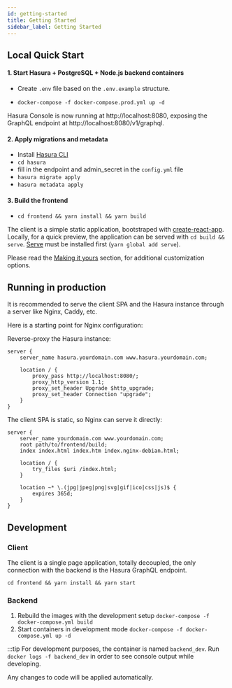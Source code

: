 ```yaml
---
id: getting-started
title: Getting Started
sidebar_label: Getting Started
---
```


## Local Quick Start

#### 1. Start Hasura + PostgreSQL + Node.js backend containers

- Create `.env` file based on the `.env.example` structure.

- `docker-compose -f docker-compose.prod.yml up -d`

Hasura Console is now running at http://localhost:8080, exposing the GraphQL endpoint at http://localhost:8080/v1/graphql.

#### 2. Apply migrations and metadata

- Install [Hasura CLI](https://hasura.io/docs/1.0/graphql/manual/hasura-cli/install-hasura-cli.html#install-hasura-cli)
- `cd hasura`
- fill in the endpoint and admin_secret in the `config.yml` file
- `hasura migrate apply`
- `hasura metadata apply`

#### 3. Build the frontend

- `cd frontend && yarn install && yarn build`

The client is a simple static application, bootstraped with [create-react-app](https://create-react-app.dev/). Locally, for a quick preview, the application can be served with `cd build && serve`. [Serve](https://www.npmjs.com/package/serve) must be installed first (`yarn global add serve`). 

Please read the [Making it yours](/docs/making-it-yours) section, for additional customization options.


## Running in production

It is recommended to serve the client SPA and the Hasura instance through a server like Nginx, Caddy, etc. 

Here is a starting point for Nginx configuration:


Reverse-proxy the Hasura instance:

```
server {
	server_name hasura.yourdomain.com www.hasura.yourdomain.com;

    location / {
        proxy_pass http://localhost:8080/;
        proxy_http_version 1.1;
        proxy_set_header Upgrade $http_upgrade;
        proxy_set_header Connection "upgrade";
    }
}
```

The client SPA is static, so Nginx can serve it directly:

```
server {
   	server_name yourdomain.com www.yourdomain.com;
	root path/to/frontend/build;
	index index.html index.htm index.nginx-debian.html;

	location / {
        try_files $uri /index.html;
	}

	location ~* \.(jpg|jpeg|png|svg|gif|ico|css|js)$ {
		expires 365d;
	}
}
```

## Development

### Client

The client is a single page application, totally decoupled, the only connection with the backend is the Hasura GraphQL endpoint.

`cd frontend && yarn install && yarn start`


### Backend

1. Rebuild the images with the development setup `docker-compose -f docker-compose.yml build`
2. Start containers in development mode `docker-compose -f docker-compose.yml up -d`

:::tip 
For development purposes, the container is named `backend_dev`. Run `docker logs -f backend_dev` in order to see console output while developing.

Any changes to code will be applied automatically. 